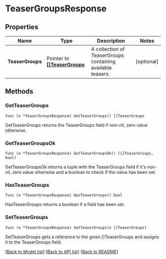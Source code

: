 # TeaserGroupsResponse

## Properties

Name | Type | Description | Notes
------------ | ------------- | ------------- | -------------
**TeaserGroups** | Pointer to [**[]TeaserGroups**](TeaserGroups.md) | A collection of TeaserGroups containing available teasers. | [optional] 

## Methods

### GetTeaserGroups

`func (o *TeaserGroupsResponse) GetTeaserGroups() []TeaserGroups`

GetTeaserGroups returns the TeaserGroups field if non-nil, zero value otherwise.

### GetTeaserGroupsOk

`func (o *TeaserGroupsResponse) GetTeaserGroupsOk() ([]TeaserGroups, bool)`

GetTeaserGroupsOk returns a tuple with the TeaserGroups field if it's non-nil, zero value otherwise
and a boolean to check if the value has been set.

### HasTeaserGroups

`func (o *TeaserGroupsResponse) HasTeaserGroups() bool`

HasTeaserGroups returns a boolean if a field has been set.

### SetTeaserGroups

`func (o *TeaserGroupsResponse) SetTeaserGroups(v []TeaserGroups)`

SetTeaserGroups gets a reference to the given []TeaserGroups and assigns it to the TeaserGroups field.


[[Back to Model list]](../README.md#documentation-for-models) [[Back to API list]](../README.md#documentation-for-api-endpoints) [[Back to README]](../README.md)


